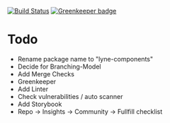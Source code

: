 [![Build Status](https://travis-ci.org/lyne-design-system/lyne-components.svg?branch=master)](https://travis-ci.org/lyne-design-system/lyne-components) [![Greenkeeper badge](https://badges.greenkeeper.io/lyne-design-system/lyne-components.svg)](https://greenkeeper.io/)

# Todo
- Rename package name to "lyne-components"
- Decide for Branching-Model
- Add Merge Checks
- Greenkeeper
- Add Linter
- Check vulnerabilities / auto scanner
- Add Storybook
- Repo -> Insights -> Community -> Fullfill checklist
